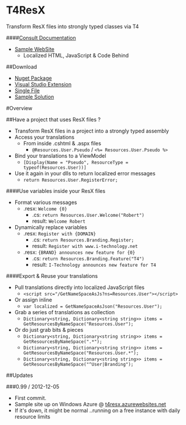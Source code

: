 T4ResX
======
Transform ResX files into strongly typed classes via T4

####[Consult Documentation](https://github.com/itechnology/T4ResX/wiki)
* [Sample WebSite](http://t4resx.azurewebsites.net)
  * Localized HTML, JavaScript & Code Behind

##Download
 * [Nuget Package](https://nuget.org/packages/T4ResX)
 * [Visual Studio Extension](http://visualstudiogallery.msdn.microsoft.com/8b008710-a354-4503-b70d-784493114d5d)
 * [Single File](https://raw.github.com/itechnology/T4ResX/master/T4ResX.tt)
 * [Sample Solution](https://github.com/itechnology/T4ResX/archive/master.zip) 


#Overview

##Have a project that uses ResX files ?

- Transform ResX files in a project into a strongly typed assembly
- Access your translations
   - From inside .cshtml & .aspx files
     - ``@Resources.User.Pseudo`` / ``<%= Resources.User.Pseudo %>``
- Bind your translations to a ViewModel
  - ``[Display(Name = "Pseudo", ResourceType = typeof(Resources.User))]``
- Use it again in your dlls to return localized error messages
  - ``return Resources.User.RegisterError;``

####Use variables inside your ResX files
- Format various messages
  - .resx: ``Welcome {0}``
     - .cs: ``return Resources.User.Welcome("Robert")``
     - result: ``Welcome Robert``
- Dynamically replace variables
  - .resx: ``Register with {DOMAIN}``
     - .cs: ``return Resources.Branding.Register;`` 
     - result: ``Register with www.i-technology.net`` 
  - .resx: ``{BRAND} announces new feature for {0}``
     - .cs: ``return Resources.Branding.Feature("T4")``
     - result: ``I-Technology announces new feature for T4``

####Export & Reuse your translations
- Pull translations directly into localized JavaScript files
  - ``<script src="/GetNameSpaceAsJs?ns=Resources.User"></script>``
- Or assign inline
  - ``var localized = GetNameSpaceAsJson("Resources.User");``
- Grab a series of translations as collection
  - ``Dictionary<string, Dictionary<string string>> items = GetResourcesByNameSpace("Resources.User");``
- Or do just grab bits & pieces
  - ``Dictionary<string, Dictionary<string string>> items = GetResourcesByNameSpace(".*");``
  - ``Dictionary<string, Dictionary<string string>> items = GetResourcesByNameSpace("Resources.User.*");``
  - ``Dictionary<string, Dictionary<string string>> items = GetResourcesByNameSpace("^User|Branding");``

##Updates

###0.99 / 2012-12-05
* First commit.
* Sample site up on Windows Azure @ [t4resx.azurewebsites.net](http://t4resx.azurewebsites.net/)
* If it's down, it might be normal ..running on a free instance with daily resource limits